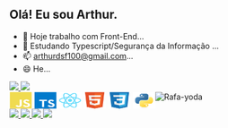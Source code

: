 ## Olá! Eu sou Arthur.


- 🔭 Hoje trabalho com Front-End...
- 🌱 Estudando Typescript/Segurança da Informação ...
- 📫 arthurdsf100@gmail.com...
- 😄 He...

<div>
<a href="https://github.com/Arthur6869">
  <img height="180" src="https://github-readme-stats.vercel.app/api?username=Arthur6869&show_icons=true&theme=dark&include_all_commits=true&count_private=true"/>
  <img height="180" src="https://github-readme-stats.vercel.app/api/top-langs/?username=Arthur6869&layout=compact&langs_count=6&theme=dark"/>
</div>
<div style="display: inline-block;">
  <img align="center" alt="Rafa-js" height="30" width="40" src="https://raw.githubusercontent.com/devicons/devicon/master/icons/javascript/javascript-plain.svg"/>
  <img align="center" alt="Rafa-ts" height="30" width="40" src="https://raw.githubusercontent.com/devicons/devicon/master/icons/typescript/typescript-plain.svg"/>
  <img align="center" alt="Rafa-React" height="30" width="40" src="https://raw.githubusercontent.com/devicons/devicon/master/icons/react/react-original.svg"/>
  <img align="center" alt="Rafa-HTML" height="30" width="40" src="https://raw.githubusercontent.com/devicons/devicon/master/icons/html5/html5-original.svg"/>
  <img align="center" alt="Rafa-CSS" height="30" width="40" src="https://raw.githubusercontent.com/devicons/devicon/master/icons/css3/css3-original.svg"/>
  <img align="center" alt="Rafa-Python" height="30" width="40" src="https://raw.githubusercontent.com/devicons/devicon/master/icons/python/python-original.svg"/>
    <img align="right" alt="Rafa-yoda" src="https://cdn.discordapp.com/attachments/795589819413797249/853450958616888872/hi.gif"/>
</div>

<div>

  </a>
  <a href="https://instagram.com/Arthur_Silvaaa0" target="_blank">
    <img src="https://img.shields.io/badge/Instagram-32a8c4?style=for-the-badge&logo=instagram&logoColor=white"/>
  </a>
  <a href="https://discord.gg/G9pSgFA5" target="_blank">
    <img src="https://img.shields.io/badge/Discord-7289DA?style=for-the-badge&logo=discord&logoColor=white"/>
  </a>
<a href="mailto:arthurdsf100@gmail.com">
  <img src="https://img.shields.io/badge/Gmail-DB4437?style=for-the-badge&logo=gmail&logoColor=white"/>
</a>

  </a>
 <a href="https://bit.ly/3ETnEvM" target="_blank">
  <img src="https://img.shields.io/badge/LinkedIn-0e76a8?style=for-the-badge&logo=linkedin&logoColor=white"/>
</a>

</div>


  
